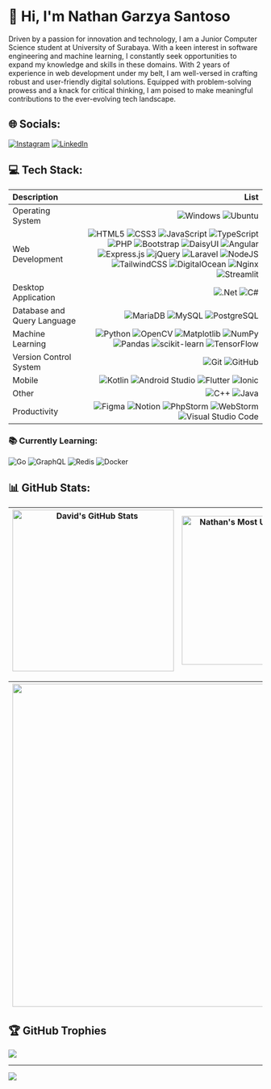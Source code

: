 # 💫 Hi, I'm Nathan Garzya Santoso
Driven by a passion for innovation and technology, I am a Junior Computer Science student at University of Surabaya. With a keen interest in software engineering and machine learning, I constantly seek opportunities to expand my knowledge and skills in these domains. With 2 years of experience in web development under my belt, I am well-versed in crafting robust and user-friendly digital solutions. Equipped with problem-solving prowess and a knack for critical thinking, I am poised to make meaningful contributions to the ever-evolving tech landscape. 


## 🌐 Socials:
[![Instagram](https://img.shields.io/badge/Instagram-%23E4405F.svg?logo=Instagram&logoColor=white)](https://instagram.com/nathgrz._) [![LinkedIn](https://img.shields.io/badge/LinkedIn-%230077B5.svg?logo=linkedin&logoColor=white)](https://linkedin.com/in/nathan-garzya-santoso-3209bb212) 

## 💻 Tech Stack:
| Description | List |
| :- | -: |
| Operating System | ![Windows](https://img.shields.io/badge/Windows-black?style=flat-square&logo=windows&logoColor=white) ![Ubuntu](https://img.shields.io/badge/Ubuntu-E95420?style=flat-square&logo=ubuntu&logoColor=white) |
| Web Development | ![HTML5](https://img.shields.io/badge/html5-%23E34F26.svg?style=flat-square&logo=html5&logoColor=white) ![CSS3](https://img.shields.io/badge/css3-%231572B6.svg?style=flat-square&logo=css3&logoColor=white) ![JavaScript](https://img.shields.io/badge/javascript-%23323330.svg?style=flat-square&logo=javascript&logoColor=%23F7DF1E) ![TypeScript](https://img.shields.io/badge/typescript-%23007ACC.svg?style=flat-square&logo=typescript&logoColor=white) ![PHP](https://img.shields.io/badge/php-%23777BB4.svg?style=flat-square&logo=php&logoColor=white) ![Bootstrap](https://img.shields.io/badge/bootstrap-%238511FA.svg?style=flat-square&logo=bootstrap&logoColor=white) ![DaisyUI](https://img.shields.io/badge/daisyui-5A0EF8?style=flat-square&logo=daisyui&logoColor=white) ![Angular](https://img.shields.io/badge/angular-%23DD0031.svg?style=flat-square&logo=angular&logoColor=white) ![Express.js](https://img.shields.io/badge/express.js-%23404d59.svg?style=flat-square&logo=express&logoColor=%2361DAFB) ![jQuery](https://img.shields.io/badge/jquery-%230769AD.svg?style=flat-square&logo=jquery&logoColor=white) ![Laravel](https://img.shields.io/badge/laravel-%23FF2D20.svg?style=flat-square&logo=laravel&logoColor=white) ![NodeJS](https://img.shields.io/badge/node.js-6DA55F?style=flat-square&logo=node.js&logoColor=white) ![TailwindCSS](https://img.shields.io/badge/tailwindcss-%2338B2AC.svg?style=flat-square&logo=tailwind-css&logoColor=white) ![DigitalOcean](https://img.shields.io/badge/DigitalOcean-%230167ff.svg?style=flat-square&logo=digitalOcean&logoColor=white) ![Nginx](https://img.shields.io/badge/Nginx-009639?logo=nginx&logoColor=white&style=flat-square) ![Streamlit](https://img.shields.io/badge/-Streamlit-FF4B4B?style=flat-square&logo=streamlit&logoColor=white)  |
| Desktop Application | ![.Net](https://img.shields.io/badge/.NET-5C2D91?style=flat-square&logo=.net&logoColor=white) ![C#](https://img.shields.io/badge/c%23-%23239120.svg?style=flat-square&logo=csharp&logoColor=white) |
| Database and Query Language | ![MariaDB](https://img.shields.io/badge/MariaDB-003545?style=flat-square&logo=mariadb&logoColor=white) ![MySQL](https://img.shields.io/badge/mysql-4479A1.svg?style=flat-square&logo=mysql&logoColor=white) ![PostgreSQL](https://img.shields.io/badge/postgresql-%23336791.svg?style=flat-square&logo=postgresql&logoColor=white) |
| Machine Learning | ![Python](https://img.shields.io/badge/python-3670A0?style=flat-square&logo=python&logoColor=ffdd54) ![OpenCV](https://img.shields.io/badge/opencv-%23white.svg?style=flat-square&logo=opencv&logoColor=white) ![Matplotlib](https://img.shields.io/badge/Matplotlib-%23ffffff.svg?style=flat-square&logo=Matplotlib&logoColor=black) ![NumPy](https://img.shields.io/badge/numpy-%23013243.svg?style=flat-square&logo=numpy&logoColor=white) ![Pandas](https://img.shields.io/badge/pandas-%23150458.svg?style=flat-square&logo=pandas&logoColor=white) ![scikit-learn](https://img.shields.io/badge/scikit--learn-%23F7931E.svg?style=flat-square&logo=scikit-learn&logoColor=white) ![TensorFlow](https://img.shields.io/badge/TensorFlow-%23FF6F00.svg?style=flat-square&logo=TensorFlow&logoColor=white) |
| Version Control System | ![Git](https://img.shields.io/badge/git-%23F05033.svg?style=flat-square&logo=git&logoColor=white) ![GitHub](https://img.shields.io/badge/github-%23121011.svg?style=flat-square&logo=github&logoColor=white) |
| Mobile | ![Kotlin](https://img.shields.io/badge/kotlin-%237F52FF.svg?style=flat-square&logo=kotlin&logoColor=white) ![Android Studio](https://img.shields.io/badge/Android%20Studio-3DDC84?style=flat-square&logo=AndroidStudio&logoColor=white) ![Flutter](https://img.shields.io/badge/Flutter-%2302569B.svg?style=flat-square&logo=Flutter&logoColor=white) ![Ionic](https://img.shields.io/badge/Ionic-%233880FF.svg?style=flat-square&logo=Ionic&logoColor=white) |
| Other | ![C++](https://img.shields.io/badge/c++-%2300599C.svg?style=flat-square&logo=c%2B%2B&logoColor=white)  ![Java](https://img.shields.io/badge/java-%23ED8B00.svg?style=flat-square&logo=openjdk&logoColor=white) |
| Productivity | ![Figma](https://img.shields.io/badge/figma-%23F24E1E.svg?style=flat-square&logo=figma&logoColor=white) ![Notion](https://img.shields.io/badge/Notion-%23000000.svg?style=flat-square&logo=Notion&logoColor=white) ![PhpStorm](https://img.shields.io/badge/phpstorm-143?style=flat-square&logo=phpstorm&logoColor=black&color=black&labelColor=darkorchid) ![WebStorm](https://img.shields.io/badge/webstorm-143?style=flat-square&logo=webstorm&logoColor=white&color=black) ![Visual Studio Code](https://custom-icon-badges.demolab.com/badge/Visual%20Studio%20Code-0078d7.svg?style=flat-square&logo=vsc&logoColor=white) |

### 📚 Currently Learning:
![Go](https://img.shields.io/badge/Go-00ADD8?logo=Go&logoColor=white&style=flat-square) ![GraphQL](https://img.shields.io/badge/GraphQL-E10098?style=flat-square&logo=graphql&logoColor=white) ![Redis](https://img.shields.io/badge/Redis-DC382D?style=flat-square&logo=redis&logoColor=white) ![Docker](https://img.shields.io/badge/docker-%230db7ed.svg?style=flat-square&logo=docker&logoColor=white)

## 📊 GitHub Stats:
| <img align="center" width="320px" src="https://github-readme-stats-eight-theta.vercel.app/api?username=canonflow&show_icons=true&hide_border=true&theme=dracula&include_all_commits=true&count_private=true" alt="David's GitHub Stats"> | <img align="center" width="295px" src="https://github-readme-stats-eight-theta.vercel.app/api/top-langs/?username=canonflow&langs_count=8&layout=compact&hide_border=true&theme=dracula&cache_seconds=1800" alt="Nathan's Most Used Language">
| ------------- | ------------- |  

| <img width="640px" src="https://github-readme-streak-stats.herokuapp.com/?user=canonflow&hide_border=true&theme=dracula">
| ------------- |

## 🏆 GitHub Trophies
![](https://github-profile-trophy.vercel.app/?username=canonflow&theme=dracula&no-frame=false&no-bg=false&margin-w=4)

---
[![](https://visitcount.itsvg.in/api?id=canonflow&icon=0&color=0)](https://visitcount.itsvg.in)

<!-- Proudly created with GPRM ( https://gprm.itsvg.in ) -->
